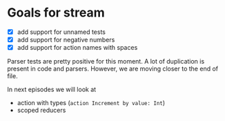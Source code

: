 # Goals for stream

- [x] add support for unnamed tests
- [x] add support for negative numbers
- [x] add support for action names with spaces

Parser tests are pretty positive for this moment. A lot of duplication is present in code and parsers. 
However, we are moving closer to the end of file. 

In next episodes we will look at 

- action with types (`action Increment by value: Int`)
- scoped reducers

